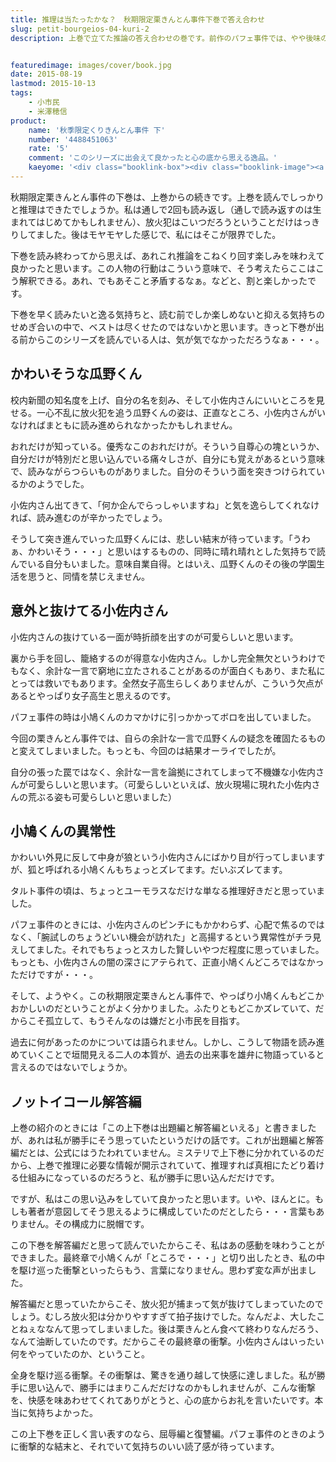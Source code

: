 ```yaml
---
title: 推理は当たったかな？　秋期限定栗きんとん事件下巻で答え合わせ
slug: petit-bourgeios-04-kuri-2
description: 上巻で立てた推論の答え合わせの巻です。前作のパフェ事件では、やや後味の悪い終わり方でしたが、今回はスカッとした読了感が味わえると思います。私は「してやられた」と変な声を出しそうになりましたが、そこまでハマったのは私だけかもしれません。


featuredimage: images/cover/book.jpg
date: 2015-08-19
lastmod: 2015-10-13
tags: 
    - 小市民
    - 米澤穂信
product:
    name: '秋季限定くりきんとん事件 下'
    number: '4488451063'
    rate: '5'
    comment: 'このシリーズに出会えて良かったと心の底から思える逸品。'
    kaeyome: '<div class="booklink-box"><div class="booklink-image"><a href="http://www.amazon.co.jp/exec/obidos/asin/4488451063/illusionspace-22/" target="_blank" rel="nofollow" ><img src="http://ecx.images-amazon.com/images/I/51fm9oBxgnL._SL160_.jpg" style="border: none;" /></a></div><div class="booklink-info"><div class="booklink-name"><a href="http://www.amazon.co.jp/exec/obidos/asin/4488451063/illusionspace-22/" target="_blank" rel="nofollow" >秋期限定栗きんとん事件 下 (創元推理文庫 M よ 1-6)</a><div class="booklink-powered-date">posted with <a href="http://yomereba.com" rel="nofollow" target="_blank">ヨメレバ</a></div></div><div class="booklink-detail">米澤 穂信 東京創元社 2009-03-05    </div><div class="booklink-link2"><div class="shoplinkamazon"><a href="http://www.amazon.co.jp/exec/obidos/asin/4488451063/illusionspace-22/" target="_blank" rel="nofollow" >Amazon</a></div><div class="shoplinkkindle"><a href="http://www.amazon.co.jp/exec/obidos/ASIN/B00FZJEEMQ/illusionspace-22/" target="_blank" rel="nofollow" >Kindle</a></div><div class="shoplinkrakuten"><a href="http://hb.afl.rakuten.co.jp/hgc/11acbc01.369b1bf6.11acbc02.cabf9fe9/?pc=http%3A%2F%2Fbooks.rakuten.co.jp%2Frb%2F6003184%2F%3Fscid%3Daf_ich_link_urltxt%26m%3Dhttp%3A%2F%2Fm.rakuten.co.jp%2Fev%2Fbook%2F" target="_blank" rel="nofollow" >楽天ブックス</a></div>                  	  <div class="shoplinkkino"><a href="http://ck.jp.ap.valuecommerce.com/servlet/referral?sid=3085416&pid=882196163&vc_url=http%3A%2F%2Fwww.kinokuniya.co.jp%2Ff%2Fdsg-01-9784488451066" target="_blank" rel="nofollow" >紀伊國屋書店<img src="http://ad.jp.ap.valuecommerce.com/servlet/gifbanner?sid=3085416&pid=882196163" height="1" width="1" border="0"></a></div>	  	  	</div></div><div class="booklink-footer"></div></div>'
---
```


秋期限定栗きんとん事件の下巻は、上巻からの続きです。上巻を読んでしっかりと推理はできたでしょうか。私は通しで2回も読み返し（通しで読み返すのは生まれてはじめてかもしれません）、放火犯はこいつだろうということだけはっきりしてました。後はモヤモヤした感じで、私にはそこが限界でした。

下巻を読み終わってから思えば、あれこれ推論をこねくり回す楽しみを味わえて良かったと思います。この人物の行動はこういう意味で、そう考えたらここはこう解釈できる。あれ、でもあそこと矛盾するなぁ。などと、割と楽しかったです。

下巻を早く読みたいと逸る気持ちと、読む前でしか楽しめないと抑える気持ちのせめぎ合いの中で、ベストは尽くせたのではないかと思います。きっと下巻が出る前からこのシリーズを読んでいる人は、気が気でなかっただろうなぁ・・・。


## かわいそうな瓜野くん


校内新聞の知名度を上げ、自分の名を刻み、そして小佐内さんにいいところを見せる。一心不乱に放火犯を追う瓜野くんの姿は、正直なところ、小佐内さんがいなければまともに読み進められなかったかもしれません。

おれだけが知っている。優秀なこのおれだけが。そういう自尊心の塊というか、自分だけが特別だと思い込んでいる痛々しさが、自分にも覚えがあるという意味で、読みながらつらいものがありました。自分のそういう面を突きつけられているかのようでした。

小佐内さん出てきて、「何か企んでらっしゃいますね」と気を逸らしてくれなければ、読み進むのが辛かったでしょう。

そうして突き進んでいった瓜野くんには、悲しい結末が待っています。「うわぁ、かわいそう・・・」と思いはするものの、同時に晴れ晴れとした気持ちで読んでいる自分もいました。意味自業自得。とはいえ、瓜野くんのその後の学園生活を思うと、同情を禁じえません。


## 意外と抜けてる小佐内さん


小佐内さんの抜けている一面が時折顔を出すのが可愛らしいと思います。

裏から手を回し、籠絡するのが得意な小佐内さん。しかし完全無欠というわけでもなく、余計な一言で窮地に立たされることがあるのが面白くもあり、また私にとっては救いでもあります。全然女子高生らしくありませんが、こういう欠点があるとやっぱり女子高生と思えるのです。

パフェ事件の時は小鳩くんのカマかけに引っかかってボロを出していました。

今回の栗きんとん事件では、自らの余計な一言で瓜野くんの疑念を確固たるものと変えてしまいました。もっとも、今回のは結果オーライでしたが。

自分の張った罠ではなく、余計な一言を論拠にされてしまって不機嫌な小佐内さんが可愛らしいと思います。（可愛らしいといえば、放火現場に現れた小佐内さんの荒ぶる姿も可愛らしいと思いました）


## 小鳩くんの異常性


かわいい外見に反して中身が狼という小佐内さんにばかり目が行ってしまいますが、狐と呼ばれる小鳩くんもちょっとズレてます。だいぶズレてます。

タルト事件の頃は、ちょっとユーモラスなだけな単なる推理好きだと思っていました。

パフェ事件のときには、小佐内さんのピンチにもかかわらず、心配で焦るのではなく、「腕試しのちょうどいい機会が訪れた」と高揚するという異常性がチラ見えしてました。それでもちょっとスカした賢しいやつだ程度に思っていました。もっとも、小佐内さんの闇の深さにアテられて、正直小鳩くんどころではなかっただけですが・・・。

そして、ようやく。この秋期限定栗きんとん事件で、やっぱり小鳩くんもどこかおかしいのだということがよく分かりました。ふたりともどこかズレていて、だからこそ孤立して、もうそんなのは嫌だと小市民を目指す。

過去に何があったのかについては語られません。しかし、こうして物語を読み進めていくことで垣間見える二人の本質が、過去の出来事を雄弁に物語っていると言えるのではないでしょうか。


## ノットイコール解答編


上巻の紹介のときには「この上下巻は出題編と解答編といえる」と書きましたが、あれは私が勝手にそう思っていたというだけの話です。これが出題編と解答編だとは、公式にはうたわれていません。ミステリで上下巻に分かれているのだから、上巻で推理に必要な情報が開示されていて、推理すれば真相にたどり着ける仕組みになっているのだろうと、私が勝手に思い込んだだけです。

ですが、私はこの思い込みをしていて良かったと思います。いや、ほんとに。もしも著者が意図してそう思えるように構成していたのだとしたら・・・言葉もありません。その構成力に脱帽です。

この下巻を解答編だと思って読んでいたからこそ、私はあの感動を味わうことができました。最終章で小鳩くんが「ところで・・・」と切り出したとき、私の中を駆け巡った衝撃といったらもう、言葉になりません。思わず変な声が出ました。

解答編だと思っていたからこそ、放火犯が捕まって気が抜けてしまっていたのでしょう。むしろ放火犯は分かりやすすぎて拍子抜けでした。なんだよ、大したことねぇななんて思ってしまいました。後は栗きんとん食べて終わりなんだろう、なんて油断していたのです。だからこその最終章の衝撃。小佐内さんはいったい何をやっていたのか、ということ。

全身を駆け巡る衝撃。その衝撃は、驚きを通り越して快感に達しました。私が勝手に思い込んで、勝手にはまりこんだだけなのかもしれませんが、こんな衝撃を、快感を味あわせてくれてありがとうと、心の底からお礼を言いたいです。本当に気持ちよかった。

この上下巻を正しく言い表すのなら、屈辱編と復讐編。パフェ事件のときのように衝撃的な結末と、それでいて気持ちのいい読了感が待っています。


  